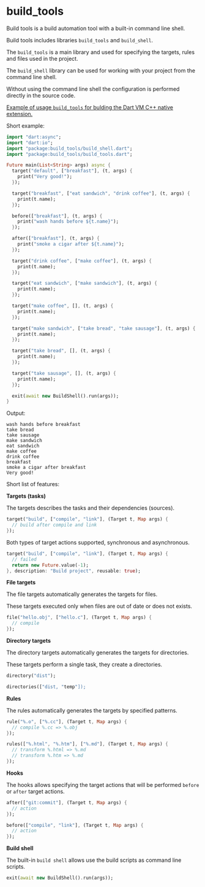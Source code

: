build_tools
===========

Build tools is a build automation tool with a built-in command line shell.

Build tools includes libraries `build_tools` and `build_shell`.

The `build_tools` is a main library and used for specifying the targets, rules and files used in the project.

The `build_shell` library can be  used for working with your project from the command line shell.

Without using the command line shell the configuration is performed directly in the source code.

[Example of usage `build_tools` for bulding the Dart VM C++ native extension.][native_extension_with_build_tools]

Short example:

```dart
import "dart:async";
import "dart:io";
import "package:build_tools/build_shell.dart";
import "package:build_tools/build_tools.dart";

Future main(List<String> args) async {
  target("default", ["breakfast"], (t, args) {
    print("Very good!");
  });

  target("breakfast", ["eat sandwich", "drink coffee"], (t, args) {
    print(t.name);
  });

  before(["breakfast"], (t, args) {
    print("wash hands before ${t.name}");
  });

  after(["breakfast"], (t, args) {
    print("smoke a cigar after ${t.name}");
  });

  target("drink coffee", ["make coffee"], (t, args) {
    print(t.name);
  });

  target("eat sandwich", ["make sandwich"], (t, args) {
    print(t.name);
  });

  target("make coffee", [], (t, args) {
    print(t.name);
  });

  target("make sandwich", ["take bread", "take sausage"], (t, args) {
    print(t.name);
  });

  target("take bread", [], (t, args) {
    print(t.name);
  });

  target("take sausage", [], (t, args) {
    print(t.name);
  });

  exit(await new BuildShell().run(args));
}
```

Output:

```
wash hands before breakfast
take bread
take sausage
make sandwich
eat sandwich
make coffee
drink coffee
breakfast
smoke a cigar after breakfast
Very good!
```

Short list of features:

**Targets (tasks)**

The targets describes the tasks and their dependencies (sources).

```dart
target("build", ["compile", "link"], (Target t, Map args) {
  // build after compile and link  
});
```

Both types of target actions supported, synchronous and asynchronous.

```dart
target("build", ["compile", "link"], (Target t, Map args) {
  // failed
  return new Future.value(-1);
}, description: "Build project", reusable: true);
```

**File targets**

The file targets automatically generates the targets for files.

These targets executed only when files are out of date or does not exists.

```dart
file("hello.obj", ["hello.c"], (Target t, Map args) {
  // compile
});
```

**Directory targets**

The directory targets automatically generates the targets for directories.

These targets perform a single task, they create a directories.

```dart
directory("dist");
```

```dart
directories(["dist, "temp"]);
```

**Rules**

The rules automatically generates the targets by specified patterns.

```dart
rule("%.o", ["%.cc"], (Target t, Map args) {
  // compile %.cc => %.obj 
});
```

```dart
rules(["%.html", "%.htm"], ["%.md"], (Target t, Map args) {
  // transform %.html => %.md
  // transform %.htm => %.md
});
```

**Hooks**

The hooks allows specifying the target actions that will be performed `before` or `after` target actions.

```dart
after(["git:commit"], (Target t, Map args) {
  // action
});
```

```dart
before(["compile", "link"], (Target t, Map args) {
  // action
});
```

**Build shell**

The built-in `build shell` allows use the build scripts as command line scripts.

```dart
exit(await new BuildShell().run(args));
```

[native_extension_with_build_tools]: https://github.com/mezoni/native_extension_with_build_tools
